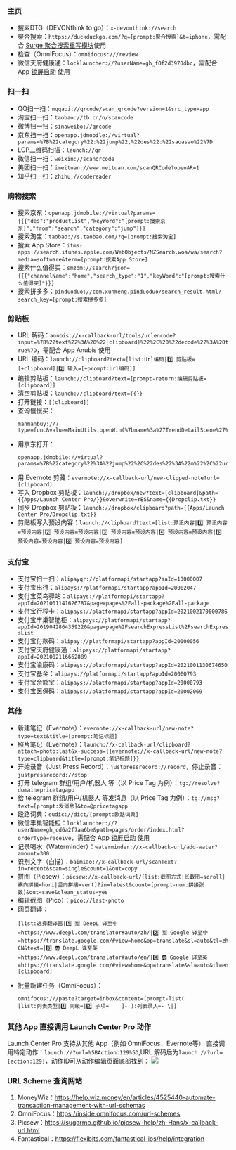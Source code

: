 ### 主页

- 搜索DTG（DEVONthink to go）：```x-devonthink://search```
- 聚合搜索：```https://duckduckgo.com/?q=[prompt:聚合搜索]&t=iphone```，需配合 [Surge 聚合搜索重写模块](https://raw.githubusercontent.com/Neurogram-R/Surge/master/module/Q-Search.sgmodule)使用
- 检查（OmniFocus）：```omnifocus:///review```
- 微信天府健康通：```locklauncher://?userName=gh_f0f2d3970dbc```，需配合 App [锁屏启动](https://apps.apple.com/app/id1636719674) 使用

### 扫一扫

- QQ扫一扫：```mqqapi://qrcode/scan_qrcode?version=1&src_type=app```
- 淘宝扫一扫：```taobao://tb.cn/n/scancode```
- 微博扫一扫：```sinaweibo://qrcode```
- 京东扫一扫：```openapp.jdmobile://virtual?params=%7B%22category%22:%22jump%22,%22des%22:%22saoasao%22%7D```
- LCP二维码扫描：```launch://qr```
- 微信扫一扫：```weixin://scanqrcode```
- 美团扫一扫：```imeituan://www.meituan.com/scanQRCode?openAR=1```
- 知乎扫一扫：```zhihu://codereader```

### 购物搜索

- 搜索京东：```openapp.jdmobile://virtual?params={{{"des":"productList","keyWord":"[prompt:搜索京东]","from":"search","category":"jump"}}}```
- 搜索淘宝：```taobao://s.taobao.com/?q=[prompt:搜索淘宝]```
- 搜索 App Store：```itms-apps://search.itunes.apple.com/WebObjects/MZSearch.woa/wa/search?media=software&term=[prompt:搜索App Store]```
- 搜索什么值得买：```smzdm://search?json={{{"channelName":"home","search_type":"1","keyWord":"[prompt:搜索什么值得买]"}}}```
- 搜索拼多多：```pinduoduo://com.xunmeng.pinduoduo/search_result.html?search_key=[prompt:搜索拼多多]```

### 剪贴板

- URL 解码：```anubis://x-callback-url/tools/urlencode?input=%7B%22text%22%3A%20%22[clipboard]%22%2C%20%22decode%22%3A%20true%7D```，需配合 App  Anubis 使用
- URL 编码：```launch://clipboard?text=[list:Url编码|1️⃣ 剪贴板=[+clipboard]|2️⃣ 输入=[+prompt:Url编码]]```
- 编辑剪贴板：```launch://clipboard?text=[prompt-return:编辑剪贴板=[clipboard]]```
- 清空剪贴板：```launch://clipboard?text={{}}```
- 打开链接：```[[clipboard]]```
- 查询慢慢买：
	```
	manmanbuy://?type=func&value=MainUtils.openWin(%7bname%3a%27TrendDetailScene%27%2cnavi%3anavigation%2cpageParam%3a%7bsearchKey%3a%27[clipboard]%27%7d%7d)%3b
	```
- 用京东打开：
	```
	openapp.jdmobile://virtual?params=%7B%22category%22%3A%22jump%22%2C%22des%22%3A%22m%22%2C%22url%22%3A%22[clipboard]%22%7D
	```
- 用 Evernote 剪藏：```evernote://x-callback-url/new-clipped-note?url=[clipboard]```
- 写入 Dropbox 剪贴板：```launch://dropbox/new?text=[clipboard]&path={{Apps/Launch Center Pro/}}&overwrite=YES&name={{Dropclip.txt}}```
- 同步 Dropbox 剪贴板：```launch://dropbox/clipboard?path={{Apps/Launch Center Pro/Dropclip.txt}}```
- 剪贴板写入预设内容：```launch://clipboard?text=[list:预设内容|1️⃣ 预设内容=预设内容|2️⃣ 预设内容=预设内容|3️⃣ 预设内容=预设内容|4️⃣ 预设内容=预设内容|5️⃣ 预设内容=预设内容|6️⃣ 预设内容=预设内容]```

### 支付宝

- 支付宝扫一扫：```alipayqr://platformapi/startapp?saId=10000007```
- 支付宝出行：```alipays://platformapi/startapp?appId=20002047```
- 支付宝菜鸟驿站：```alipays://platformapi/startapp?appId=2021001141626787&page=pages%2Fall-package%2Fall-package```
- 支付宝行程卡：```alipays://platformapi/startapp?appId=2021002170600786```
- 支付宝丰巢智能柜：```alipays://platformapi/startapp?appId=2019042864359220&page=page%2FsearchExpressList%2FsearchExpressList```
- 支付宝付款码：```alipay://platformapi/startapp?appId=20000056```
- 支付宝天府健康通：```alipays://platformapi/startapp?appId=2021002116662889```
- 支付宝渝康码：```alipays://platformapi/startapp?appId=2021001130674650```
- 支付宝基金：```alipays://platformapi/startapp?appId=20000793```
- 支付宝余额宝：```alipays://platformapi/startapp?appId=20000793```
- 支付宝医保码：```alipays://platformapi/startapp?appId=20002069```

### 其他

- 新建笔记（Evernote）：```evernote://x-callback-url/new-note?type=text&title=[prompt:笔记标题]```
- 照片笔记（Evernote）：```launch://x-callback-url/clipboard?attach=photo:last&x-success={{evernote://x-callback-url/new-note?type=clipboard&title=[prompt:笔记标题]}}```
- 开始录音（Just Press Record）：```justpressrecord://record```，停止录音：```justpressrecord://stop```
- 打开 telegram 群组/用户/机器人 等（以 Price Tag 为例）：```tg://resolve?domain=pricetagapp```
- 给 telegram 群组/用户/机器人 等发消息（以 Price Tag 为例）：```tg://msg?text=[prompt:发消息]&to=@pricetagapp```
- 殴路词典：```eudic://dict/[prompt:欧路词典]```
- 微信丰巢智能柜：```locklauncher://?userName=gh_cd6a2f7aa6be&path=pages/order/index.html?orderType=receive```，需配合 App [锁屏启动](https://apps.apple.com/app/id1636719674) 使用
- 记录喝水（Waterminder）：```waterminder://x-callback-url/add-water?amount=300```
- 识别文字（白描）：```baimiao://x-callback-url/scanText?in=recent&scan=single&count=1&out=copy```
- 拼图（Picsew）：```picsew://x-callback-url/[list:截图方式|长截图=scroll|横向拼接=hori|竖向拼接=vert]?in=latest&count=[prompt-num:拼接张数]&out=save&clean_status=yes```
- 编辑截图（Pico）：```pico://last-photo```
- 网页翻译：
  ```
  [list:选择翻译器|1️⃣ 🈯️ DeepL 译至中=https://www.deepl.com/translator#auto/zh/|2️⃣ 🈯️ Google 译至中=https://translate.google.com/#view=home&op=translate&sl=auto&tl=zh-CN&text=|3️⃣ 🆎 DeepL 译至英=https://www.deepl.com/translator#auto/en/|4️⃣ 🆎 Google 译至英=https://translate.google.com/#view=home&op=translate&sl=auto&tl=en&text=][clipboard]
  ```
- 批量新建任务（OmniFocus）：
  ```
  omnifocus:///paste?target=inbox&content=[prompt-list(
  [list:列表类型|1️⃣ 同级=|2️⃣ 子项=	]- ):列表录入=- \|]
  ```

### 其他 App 直接调用 Launch Center Pro 动作

Launch Center Pro 支持从其他 App（例如 OmniFocus、Evernote等） 直接调用特定动作：```launch://?url=%5BAction:129%5D```,URL 解码后为```launch://?url=[action:129]```，动作ID可从动作编辑页面底部找到：
![](https://image.ioeer.com/resource/20220925/action.jpeg)

### URL Scheme 查询网站

1. MoneyWiz：https://help.wiz.money/en/articles/4525440-automate-transaction-management-with-url-schemas
2. OmniFocus：https://inside.omnifocus.com/url-schemes
3. Picsew：https://sugarmo.github.io/picsew-help/zh-Hans/x-callback-url.html
4. Fantastical：https://flexibits.com/fantastical-ios/help/integration

